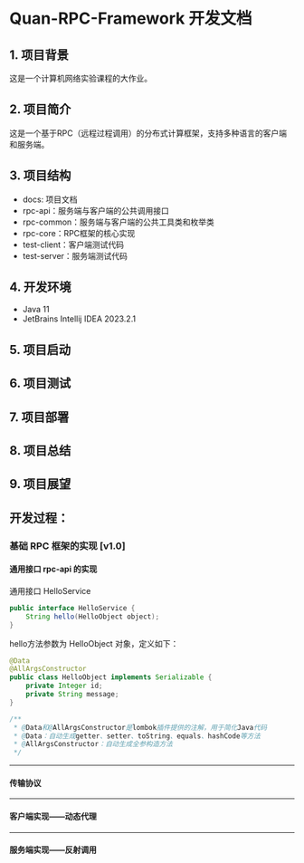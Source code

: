 # Quan-RPC-Framework 开发文档
## 1. 项目背景
这是一个计算机网络实验课程的大作业。

## 2. 项目简介
这是一个基于RPC（远程过程调用）的分布式计算框架，支持多种语言的客户端和服务端。

## 3. 项目结构
- docs: 项目文档
- rpc-api：服务端与客户端的公共调用接口
- rpc-common：服务端与客户端的公共工具类和枚举类
- rpc-core：RPC框架的核心实现
- test-client：客户端测试代码
- test-server：服务端测试代码

## 4. 开发环境
- Java 11
- JetBrains Intellij IDEA 2023.2.1

## 5. 项目启动

## 6. 项目测试

## 7. 项目部署

## 8. 项目总结

## 9. 项目展望

## 开发过程：
### 基础 RPC 框架的实现 [v1.0]
#### 通用接口 rpc-api 的实现
通用接口 HelloService
```java
public interface HelloService {
    String hello(HelloObject object);
}
```
hello方法参数为 HelloObject 对象，定义如下：
```java
@Data
@AllArgsConstructor
public class HelloObject implements Serializable {
    private Integer id;
    private String message;
}

/**
 * @Data和@AllArgsConstructor是lombok插件提供的注解，用于简化Java代码
 * @Data：自动生成getter、setter、toString、equals、hashCode等方法
 * @AllArgsConstructor：自动生成全参构造方法
 */
```
---

#### 传输协议

---

#### 客户端实现——动态代理

---

#### 服务端实现——反射调用
